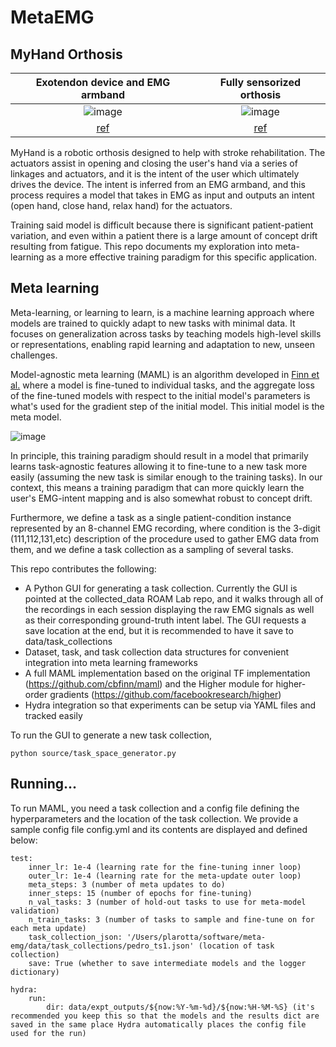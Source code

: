 # MetaEMG

## MyHand Orthosis

 Exotendon device and EMG armband           |  Fully sensorized orthosis
:-------------------------:|:-------------------------:
![image](https://github.com/plarotta/meta-emg/assets/20714356/f5ccd6c4-9db0-421d-aa9f-1665b4a1e7d5) | ![image](https://github.com/plarotta/meta-emg/assets/20714356/36014c4e-5c41-46ad-82d7-8971310af376) 
[ref](https://arxiv.org/pdf/1911.08003.pdf) | [ref](https://arxiv.org/pdf/2011.00034.pdf)

MyHand is a robotic orthosis designed to help with stroke rehabilitation. The actuators assist in opening and closing the user's hand via a series of linkages and actuators, and it is the intent of the user which ultimately drives the device. The intent is inferred from an EMG armband, and this process requires a model that takes in EMG as input and outputs an intent (open hand, close hand, relax hand) for the actuators. 

Training said model is difficult because there is significant patient-patient variation, and even within a patient there is a large amount of concept drift resulting from fatigue. This repo documents my exploration into meta-learning as a more effective training paradigm for this specific application.

## Meta learning

Meta-learning, or learning to learn, is a machine learning approach where models are trained to quickly adapt to new tasks with minimal data. It focuses on generalization across tasks by teaching models high-level skills or representations, enabling rapid learning and adaptation to new, unseen challenges. 

Model-agnostic meta learning (MAML) is an algorithm developed in [Finn et al.](https://arxiv.org/pdf/1703.03400.pdf) where a model is fine-tuned to individual tasks, and the aggregate loss of the fine-tuned models with respect to the initial model's parameters is what's used for the gradient step of the initial model. This initial model is the meta model. 

![image](https://github.com/plarotta/meta-emg/assets/20714356/abd212af-d1fa-4c38-ac59-c5725b00e537)

In principle, this training paradigm should result in a model that primarily learns task-agnostic features allowing it to fine-tune to a new task more easily (assuming the new task is similar enough to the training tasks). In our context, this means a training paradigm that can more quickly learn the user's EMG-intent mapping and is also somewhat robust to concept drift.

Furthermore, we define a task as a single patient-condition instance represented by an 8-channel EMG recording, where condition is the 3-digit (111,112,131,etc) description of the procedure used to gather EMG data from them, and we define a task collection as a sampling of several tasks.

This repo contributes the following:

- A Python GUI for generating a task collection. Currently the GUI is pointed at the collected_data ROAM Lab repo, and it walks through all of the recordings in each session displaying the raw EMG signals as well as their corresponding ground-truth intent label. The GUI requests a save location at the end, but it is recommended to have it save to data/task_collections
- Dataset, task, and task collection data structures for convenient integration into meta learning frameworks
- A full MAML implementation based on the original TF implementation (https://github.com/cbfinn/maml) and the Higher module for higher-order gradients (https://github.com/facebookresearch/higher)
- Hydra integration so that experiments can be setup via YAML files and tracked easily

To run the GUI to generate a new task collection,

```python source/task_space_generator.py```

## Running...

To run MAML, you need a task collection and a config file defining the hyperparameters and the location of the task collection. We provide a sample config file config.yml and its contents are displayed and defined below:

    test:
        inner_lr: 1e-4 (learning rate for the fine-tuning inner loop)
        outer_lr: 1e-4 (learning rate for the meta-update outer loop)
        meta_steps: 3 (number of meta updates to do)
        inner_steps: 15 (number of epochs for fine-tuning)
        n_val_tasks: 3 (number of hold-out tasks to use for meta-model validation)
        n_train_tasks: 3 (number of tasks to sample and fine-tune on for each meta update)
        task_collection_json: '/Users/plarotta/software/meta-emg/data/task_collections/pedro_ts1.json' (location of task collection)
        save: True (whether to save intermediate models and the logger dictionary)

    hydra:
        run:
            dir: data/expt_outputs/${now:%Y-%m-%d}/${now:%H-%M-%S} (it's recommended you keep this so that the models and the results dict are saved in the same place Hydra automatically places the config file used for the run)


